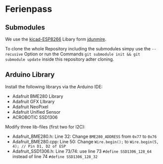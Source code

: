 # Ferienpass

## Submodules
We use the [kicad-ESP8266][kicadESP8266Lib] Libary form [jdunmire][ESP8266LibAuthor].

To clone the whole Repository including the submodules simpy use the `--recusive` Option or run the Commands `git submodule init && git submodule update` inside this repository adter cloning.

[kicadESP8266Lib]: https://github.com/jdunmire/kicad-ESP8266
[ESP8266LibAuthor]: https://github.com/jdunmire

## Arduino Library
Install the following librarys via the Arduino IDE:
- Adafruit BME280 Library
- Adafruit GFX LIbrary
- Adafruit NeoPixel
- Adafruit Unified Sensor
- ACROBOTIC SSD1306

Modify three lib-files (first two for I2C):
- Adafruit_BME280.h: Line 32: Change `BME280_ADDRESS` from `0x77` to `0x76`
- Adafruit_BME280.cpp: Line 50: Change `Wire.begin();` to `Wire.begin(5, 4); // Pin D1, D2 of ESP`
- Adafruit_SSD1306.h: Line 73/74: use line 73 `#define SSD1306_128_64`  instead of line 74 `#define SSD1306_128_32`
